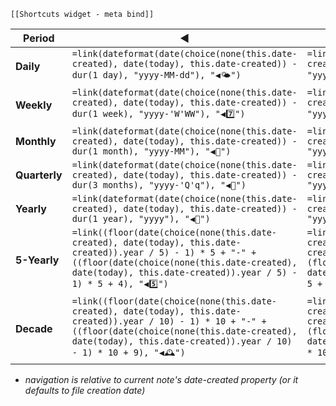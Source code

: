 ```meta-bind-embed
[[Shortcuts widget - meta bind]]
```

| **Period**    | ◀️                                                                                                                                                                                                                                       | now                                                                                                                                                                                                                           | ▶️                                                                                                                                                                                                                                       |
| ------------- | ---------------------------------------------------------------------------------------------------------------------------------------------------------------------------------------------------------------------------------------- | ----------------------------------------------------------------------------------------------------------------------------------------------------------------------------------------------------------------------------- | ---------------------------------------------------------------------------------------------------------------------------------------------------------------------------------------------------------------------------------------- |
| **Daily**     | `=link(dateformat(date(choice(none(this.date-created), date(today), this.date-created)) - dur(1 day), "yyyy-MM-dd"), "◀🌤️")`                                                                                                         | `=link(dateformat(date(choice(none(this.date-created), date(today), this.date-created)), "yyyy-MM-dd"), "🌤️")`                                                                                                            | `=link(dateformat(date(choice(none(this.date-created), date(today), this.date-created)) + dur(1 day), "yyyy-MM-dd"), "🌤️▶")`                                                                                                         |
| **Weekly**    | `=link(dateformat(date(choice(none(this.date-created), date(today), this.date-created)) - dur(1 week), "yyyy-'W'WW"), "◀7️⃣")`                                                                                                        | `=link(dateformat(date(choice(none(this.date-created), date(today), this.date-created)), "yyyy-'W'WW"), "7️⃣")`                                                                                                            | `=link(dateformat(date(choice(none(this.date-created), date(today), this.date-created)) + dur(1 week), "yyyy-'W'WW"), "7️⃣▶")`                                                                                                        |
| **Monthly**   | `=link(dateformat(date(choice(none(this.date-created), date(today), this.date-created)) - dur(1 month), "yyyy-MM"), "◀📅")`                                                                                                           | `=link(dateformat(date(choice(none(this.date-created), date(today), this.date-created)), "yyyy-MM"), "📅")`                                                                                                                | `=link(dateformat(date(choice(none(this.date-created), date(today), this.date-created)) + dur(1 month), "yyyy-MM"), "📅▶")`                                                                                                           |
| **Quarterly** | `=link(dateformat(date(choice(none(this.date-created), date(today), this.date-created)) - dur(3 months), "yyyy-'Q'q"), "◀🧭")`                                                                                                        | `=link(dateformat(date(choice(none(this.date-created), date(today), this.date-created)), "yyyy-'Q'q"), "🧭")`                                                                                                              | `=link(dateformat(date(choice(none(this.date-created), date(today), this.date-created)) + dur(3 months), "yyyy-'Q'q"), "🧭▶")`                                                                                                        |
| **Yearly**    | `=link(dateformat(date(choice(none(this.date-created), date(today), this.date-created)) - dur(1 year), "yyyy"), "◀📖")`                                                                                                               | `=link(dateformat(date(choice(none(this.date-created), date(today), this.date-created)), "yyyy"), "📖")`                                                                                                                   | `=link(dateformat(date(choice(none(this.date-created), date(today), this.date-created)) + dur(1 year), "yyyy"), "📖▶")`                                                                                                               |
| **5-Yearly**  | `=link((floor(date(choice(none(this.date-created), date(today), this.date-created)).year / 5) - 1) * 5 + "-" + ((floor(date(choice(none(this.date-created), date(today), this.date-created)).year / 5) - 1) * 5 + 4), "◀5️⃣")	`    | `=link((floor(date(choice(none(this.date-created), date(today), this.date-created)).year / 5) * 5) + "-" + (floor(date(choice(none(this.date-created), date(today), this.date-created)).year / 5) * 5 + 4), "5️⃣")`     | `=link((floor(date(choice(none(this.date-created), date(today), this.date-created)).year / 5) + 1) * 5 + "-" + ((floor(date(choice(none(this.date-created), date(today), this.date-created)).year / 5) + 1) * 5 + 4), "5️⃣▶")`     |
| **Decade**    | `=link((floor(date(choice(none(this.date-created), date(today), this.date-created)).year / 10) - 1) * 10 + "-" + ((floor(date(choice(none(this.date-created), date(today), this.date-created)).year / 10) - 1) * 10 + 9), "◀🕰️")` | `=link((floor(date(choice(none(this.date-created), date(today), this.date-created)).year / 10) * 10) + "-" + (floor(date(choice(none(this.date-created), date(today), this.date-created)).year / 10) * 10 + 9), "🕰️")` | `=link((floor(date(choice(none(this.date-created), date(today), this.date-created)).year / 10) + 1) * 10 + "-" + ((floor(date(choice(none(this.date-created), date(today), this.date-created)).year / 10) + 1) * 10 + 9), "🕰️▶")` |
- *navigation is relative to current note's date-created property (or it defaults to file creation date)*

